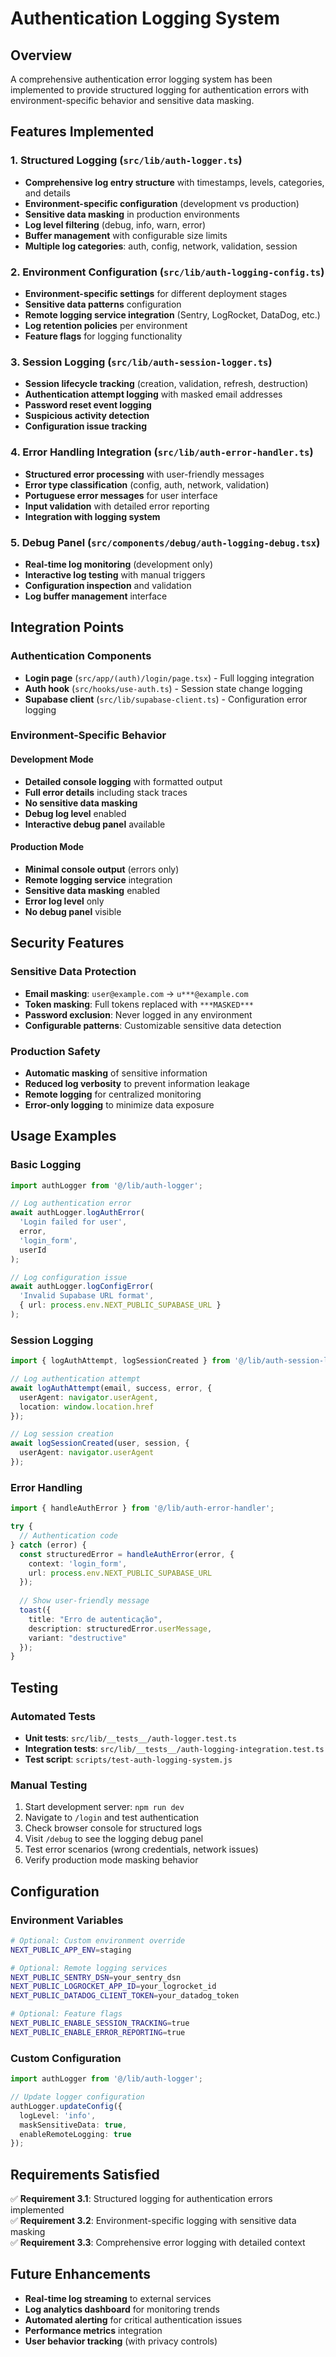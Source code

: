 # Authentication Logging System

## Overview

A comprehensive authentication error logging system has been implemented to provide structured logging for authentication errors with environment-specific behavior and sensitive data masking.

## Features Implemented

### 1. Structured Logging (`src/lib/auth-logger.ts`)
- **Comprehensive log entry structure** with timestamps, levels, categories, and details
- **Environment-specific configuration** (development vs production)
- **Sensitive data masking** in production environments
- **Log level filtering** (debug, info, warn, error)
- **Buffer management** with configurable size limits
- **Multiple log categories**: auth, config, network, validation, session

### 2. Environment Configuration (`src/lib/auth-logging-config.ts`)
- **Environment-specific settings** for different deployment stages
- **Sensitive data patterns** configuration
- **Remote logging service integration** (Sentry, LogRocket, DataDog, etc.)
- **Log retention policies** per environment
- **Feature flags** for logging functionality

### 3. Session Logging (`src/lib/auth-session-logger.ts`)
- **Session lifecycle tracking** (creation, validation, refresh, destruction)
- **Authentication attempt logging** with masked email addresses
- **Password reset event logging**
- **Suspicious activity detection**
- **Configuration issue tracking**

### 4. Error Handling Integration (`src/lib/auth-error-handler.ts`)
- **Structured error processing** with user-friendly messages
- **Error type classification** (config, auth, network, validation)
- **Portuguese error messages** for user interface
- **Input validation** with detailed error reporting
- **Integration with logging system**

### 5. Debug Panel (`src/components/debug/auth-logging-debug.tsx`)
- **Real-time log monitoring** (development only)
- **Interactive log testing** with manual triggers
- **Configuration inspection** and validation
- **Log buffer management** interface

## Integration Points

### Authentication Components
- **Login page** (`src/app/(auth)/login/page.tsx`) - Full logging integration
- **Auth hook** (`src/hooks/use-auth.ts`) - Session state change logging
- **Supabase client** (`src/lib/supabase-client.ts`) - Configuration error logging

### Environment-Specific Behavior

#### Development Mode
- **Detailed console logging** with formatted output
- **Full error details** including stack traces
- **No sensitive data masking**
- **Debug log level** enabled
- **Interactive debug panel** available

#### Production Mode
- **Minimal console output** (errors only)
- **Remote logging service** integration
- **Sensitive data masking** enabled
- **Error log level** only
- **No debug panel** visible

## Security Features

### Sensitive Data Protection
- **Email masking**: `user@example.com` → `u***@example.com`
- **Token masking**: Full tokens replaced with `***MASKED***`
- **Password exclusion**: Never logged in any environment
- **Configurable patterns**: Customizable sensitive data detection

### Production Safety
- **Automatic masking** of sensitive information
- **Reduced log verbosity** to prevent information leakage
- **Remote logging** for centralized monitoring
- **Error-only logging** to minimize data exposure

## Usage Examples

### Basic Logging
```typescript
import authLogger from '@/lib/auth-logger';

// Log authentication error
await authLogger.logAuthError(
  'Login failed for user',
  error,
  'login_form',
  userId
);

// Log configuration issue
await authLogger.logConfigError(
  'Invalid Supabase URL format',
  { url: process.env.NEXT_PUBLIC_SUPABASE_URL }
);
```

### Session Logging
```typescript
import { logAuthAttempt, logSessionCreated } from '@/lib/auth-session-logger';

// Log authentication attempt
await logAuthAttempt(email, success, error, {
  userAgent: navigator.userAgent,
  location: window.location.href
});

// Log session creation
await logSessionCreated(user, session, {
  userAgent: navigator.userAgent
});
```

### Error Handling
```typescript
import { handleAuthError } from '@/lib/auth-error-handler';

try {
  // Authentication code
} catch (error) {
  const structuredError = handleAuthError(error, {
    context: 'login_form',
    url: process.env.NEXT_PUBLIC_SUPABASE_URL
  });
  
  // Show user-friendly message
  toast({
    title: "Erro de autenticação",
    description: structuredError.userMessage,
    variant: "destructive"
  });
}
```

## Testing

### Automated Tests
- **Unit tests**: `src/lib/__tests__/auth-logger.test.ts`
- **Integration tests**: `src/lib/__tests__/auth-logging-integration.test.ts`
- **Test script**: `scripts/test-auth-logging-system.js`

### Manual Testing
1. Start development server: `npm run dev`
2. Navigate to `/login` and test authentication
3. Check browser console for structured logs
4. Visit `/debug` to see the logging debug panel
5. Test error scenarios (wrong credentials, network issues)
6. Verify production mode masking behavior

## Configuration

### Environment Variables
```bash
# Optional: Custom environment override
NEXT_PUBLIC_APP_ENV=staging

# Optional: Remote logging services
NEXT_PUBLIC_SENTRY_DSN=your_sentry_dsn
NEXT_PUBLIC_LOGROCKET_APP_ID=your_logrocket_id
NEXT_PUBLIC_DATADOG_CLIENT_TOKEN=your_datadog_token

# Optional: Feature flags
NEXT_PUBLIC_ENABLE_SESSION_TRACKING=true
NEXT_PUBLIC_ENABLE_ERROR_REPORTING=true
```

### Custom Configuration
```typescript
import authLogger from '@/lib/auth-logger';

// Update logger configuration
authLogger.updateConfig({
  logLevel: 'info',
  maskSensitiveData: true,
  enableRemoteLogging: true
});
```

## Requirements Satisfied

✅ **Requirement 3.1**: Structured logging for authentication errors implemented  
✅ **Requirement 3.2**: Environment-specific logging with sensitive data masking  
✅ **Requirement 3.3**: Comprehensive error logging with detailed context  

## Future Enhancements

- **Real-time log streaming** to external services
- **Log analytics dashboard** for monitoring trends
- **Automated alerting** for critical authentication issues
- **Performance metrics** integration
- **User behavior tracking** (with privacy controls)